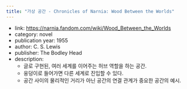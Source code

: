 ```yaml
---
title: "가상 공간 - Chronicles of Narnia: Wood Between the Worlds"
---
```


- link: <https://narnia.fandom.com/wiki/Wood_Between_the_Worlds>
- category: novel
- publication year: 1955
- author: C. S. Lewis
- publisher: The Bodley Head
- description:
    - 글로 구현된, 여러 세계를 이어주는 허브 역할을 하는 공간.
    - 웅덩이로 들어가면 다른 세계로 진입할 수 있다.
    - 공간 사이의 물리적인 거리가 아닌 공간의 연결 관계가 중요한 공간의 예시.
